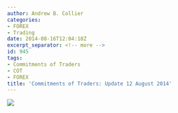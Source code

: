 ```yaml
---
author: Andrew B. Collier
categories:
- FOREX
- Trading
date: 2014-08-16T12:04:18Z
excerpt_separator: <!-- more -->
id: 945
tags:
- Commitments of Traders
- COT
- FOREX
title: 'Commitments of Traders: Update 12 August 2014'
---
```


<!--more-->

<img src="/img/2014/08/140812-weekly-change.png">
